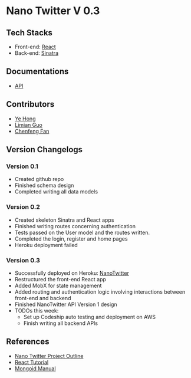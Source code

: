 # Nano Twitter V 0.3

## Tech Stacks
* Front-end: [React](https://reactjs.org/)
* Back-end: [Sinatra](http://sinatrarb.com/)

## Documentations
* [API](https://github.com/Nano-Twitter/nano_twitter/blob/master/doc/api.md)

## Contributors
* [Ye Hong](mailto:yehong@brandeis.edu)
* [Limian Guo](mailto:limianguo@brandeis.edu)
* [Chenfeng Fan](mailto:fanc@brandeis.edu)

## Version Changelogs

### Version 0.1
* Created github repo
* Finished schema design
* Completed writing all data models

### Version 0.2
* Created skeleton Sinatra and React apps
* Finished writing routes concerning authentication
* Tests passed on the User model and the routes written.
* Completed the login, register and home pages
* Heroku deployment failed

### Version 0.3
* Successfully deployed on Heroku: [NanoTwitter](https://nano-twitter-2019.herokuapp.com/)
* Restructured the front-end React app
* Added MobX for state management
* Added routing and authentication logic involving interactions between front-end and backend
* Finished NanoTwitter API Version 1 design
* TODOs this week:
  - Set up Codeship auto testing and deployment on AWS
  - Finish writing all backend APIs

## References
* [Nano Twitter Project Outline](http://cosi105b.s3-website-us-west-2.amazonaws.com/content/topics/nt/nt_outline.md/) 
* [React Tutorial](https://reactjs.org/tutorial/tutorial.html)
* [Mongoid Manual](https://docs.mongodb.com/mongoid/current/)
